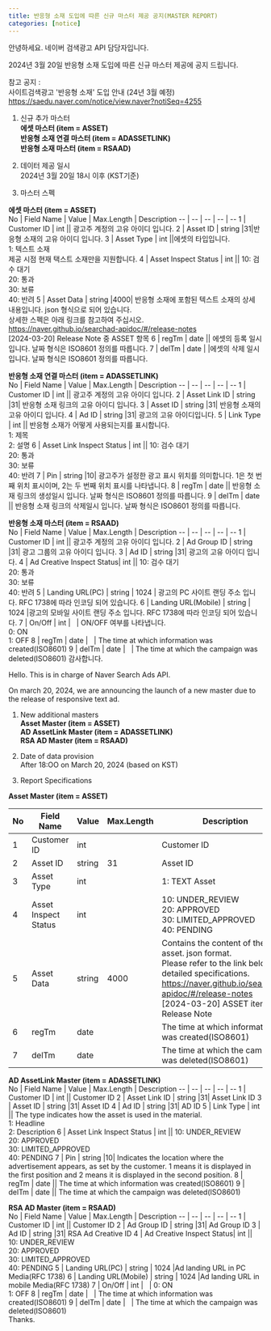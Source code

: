 ```yaml
---
title: 반응형 소재 도입에 따른 신규 마스터 제공 공지(MASTER REPORT)
categories: [notice]
---
```

안녕하세요. 네이버 검색광고 API 담당자입니다.

2024년 3월 20일 반응형 소재 도입에 따른 신규 마스터 제공에 공지 드립니다.<br>

참고 공지 : <br>
사이트검색광고 '반응형 소재' 도입 안내 (24년 3월 예정) <br>
https://saedu.naver.com/notice/view.naver?notiSeq=4255 <br>

1. 신규 추가 마스터 <br>
**에셋 마스터 (item = ASSET)** <br>
**반응형 소재 연결 마스터 (item = ADASSETLINK)**<br>
**반응형 소재 마스터 (item = RSAAD)**<br>

2. 데이터 제공 일시 <br>
2024년 3월 20일 18시 이후 (KST기준)<br>

3. 마스터 스펙 <br>
   
**에셋 마스터 (item = ASSET)** <br>
No | Field Name | Value | Max.Length | Description
-- | -- | -- | -- | --
1 | Customer ID	| int || 광고주 계정의 고유 아이디 입니다.
2 | Asset ID | string |31|반응형 소재의 고유 아이디 입니다.
3 | Asset Type | int ||에셋의 타입입니다.<br>1: 텍스트 소재<br>제공 시점 현재 택스트 소재만을 지원합니다.
4 | Asset Inspect Status | int || 10: 검수 대기 <br> 20: 통과 <br> 30: 보류 <br> 40: 반려
5 | Asset Data | string |4000| 반응형 소재에 포함된 텍스트 소재의 상세 내용입니다. json 형식으로 되어 있습니다.<br>상세한 스펙은 아래 링크를 참고하여 주십시오. <br>https://naver.github.io/searchad-apidoc/#/release-notes <br>[2024-03-20] Release Note 중 ASSET 항목
6 | regTm | date || 에셋의 등록 일시 입니다. 날짜 형식은 ISO8601 정의를 따릅니다.
7 | delTm | date | |에셋의 삭제 일시 입니다. 날짜 형식은 ISO8601 정의를 따릅니다.
<br>

**반응형 소재 연결 마스터 (item = ADASSETLINK)**<br>
No | Field Name | Value | Max.Length | Description
-- | -- | -- | -- | --
1 | Customer ID | int || 광고주 계정의 고유 아이디 입니다.
2 | Asset Link ID | string |31| 반응형 소재 링크의 고유 아이디 입니다.
3 | Asset ID | string |31| 반응형 소재의 고유 아이디 입니다.
4 | Ad ID | string |31| 광고의 고유 아이디입니다.
5 | Link Type | int	|| 반응형 소재가 어떻게 사용되는지를 표시합니다. <br> 1: 제목 <br> 2: 설명
6 | Asset Link Inspect Status | int || 10: 검수 대기 <br> 20: 통과 <br> 30: 보류 <br> 40: 반려
7 | Pin | string |10| 광고주가 설정한 광고 표시 위치를 의미합니다. 1은 첫 번째 위치 표시이며, 2는 두 번째 위치 표시를 나타냅니다.
8 | regTm | date || 반응형 소재 링크의 생성일시 입니다. 날짜 형식은 ISO8601 정의를 따릅니다.
9 | delTm | date || 반응형 소재 링크의 삭제일시 입니다. 날짜 형식은 ISO8601 정의를 따릅니다.
<br>

**반응형 소재 마스터 (item = RSAAD)**<br>
No | Field Name | Value | Max.Length | Description
-- | -- | -- | -- | -- 
1 | Customer ID | int || 광고주 계정의 고유 아이디 입니다.
2 | Ad Group ID | string |31| 광고 그룹의 고유 아이디 입니다. 
3 | Ad ID | string |31| 광고의 고유 아이디 입니다.
4 | Ad Creative Inspect Status| int || 10: 검수 대기 <br> 20: 통과 <br> 30: 보류 <br> 40: 반려
5 | Landing URL(PC) | string | 1024 | 광고의 PC 사이트 랜딩 주소 입니다. RFC 1738에 따라 인코딩 되어 있습니다.
6 | Landing URL(Mobile) | string | 1024 |광고의 모바일 사이트 랜딩 주소 입니다. RFC 1738에 따라 인코딩 되어 있습니다.
7 | On/Off | int |   | ON/OFF 여부를 나타냅니다.<br>0: ON<br>1: OFF
8 | regTm | date |   | The time at which information was created(ISO8601)
9 | delTm | date |   | The time at which the campaign was deleted(ISO8601)
감사합니다.

Hello. 
This is in charge of Naver Search Ads API. <br>

On march 20, 2024, we are announcing the launch of a new master due to the release of responsive text ad. <br>

1. New additional masters <br>
**Asset Master (item = ASSET)** <br>
**AD AssetLink Master (item = ADASSETLINK)**<br>
**RSA AD Master (item = RSAAD)** <br>

1. Date of data provision <br>
After 18:OO on March 20, 2024 (based on KST) <br>

1. Report Specifications <br>

**Asset Master (item = ASSET)**

No | Field Name | Value | Max.Length | Description
-- | -- | -- | -- | --
1 | Customer ID | int || Customer ID
2 | Asset ID | string |31| Asset ID
3 | Asset Type | int || 1: TEXT Asset
4 | Asset Inspect Status | int || 10: UNDER_REVIEW <br> 20: APPROVED <br> 30: LIMITED_APPROVED <br> 40: PENDING
5 | Asset Data | string |4000| Contains the content of the asset. json format.<br>Please refer to the link below for detailed specifications.<br>https://naver.github.io/searchad-apidoc/#/release-notes<br>[2024-03-20] ASSET item in Release Note
6 | regTm | date || The time at which information was created(ISO8601)
7 | delTm | date || The time at which the campaign was deleted(ISO8601)

**AD AssetLink Master (item = ADASSETLINK)** <br>
No | Field Name | Value | Max.Length | Description
-- | -- | -- | -- | --
1 | Customer ID | int || Customer ID
2 | Asset Link ID | string |31| Asset Link ID
3 | Asset ID | string |31| Asset ID
4 | Ad ID | string |31| AD ID
5 | Link Type | int || The type indicates how the asset is used in the material. <br> 1: Headline <br> 2: Description
6 | Asset Link Inspect Status | int || 10: UNDER_REVIEW <br> 20: APPROVED <br> 30: LIMITED_APPROVED <br> 40: PENDING
7 | Pin | string |10| Indicates the location where the advertisement appears, as set by the customer. 1 means it is displayed in the first position and 2 means it is displayed in the second position.
8 | regTm | date || The time at which information was created(ISO8601)
9 | delTm | date || The time at which the campaign was deleted(ISO8601)

**RSA AD Master (item = RSAAD)**<br>
No | Field Name | Value | Max.Length | Description
-- | -- | -- | -- | -- 
1 | Customer ID | int || Customer ID
2 | Ad Group ID | string |31| Ad Group ID 
3 | Ad ID | string |31| RSA Ad Creative ID
4 | Ad Creative Inspect Status| int || 10: UNDER_REVIEW <br> 20: APPROVED <br> 30: LIMITED_APPROVED <br> 40: PENDING
5 | Landing URL(PC) | string | 1024 |Ad landing URL in PC Media(RFC 1738)
6 | Landing URL(Mobile) | string | 1024 |Ad landing URL in mobile Media(RFC 1738)
7 | On/Off | int |   | 0: ON<br>1: OFF
8 | regTm | date |   | The time at which information was created(ISO8601)
9 | delTm | date |   | The time at which the campaign was deleted(ISO8601)
<br>
Thanks.
